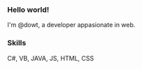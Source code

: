 ### Hello world!

I'm @dowt, a developer appasionate in web.

### Skills

C#, VB, JAVA, JS, HTML, CSS
